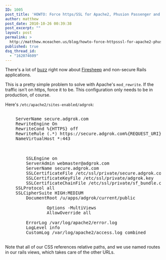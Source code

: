 ```yaml
---
ID: 1005
post_title: 'HOWTO: Force https/SSL for Apache2, Phusion Passenger and Rails'
author: matthew
post_date: 2010-10-26 00:39:38
post_excerpt: ""
layout: post
permalink: >
  http://matthew.mceachen.us/blog/howto-force-httpsssl-for-apache2-phusion-passenger-and-rails-1005.html
published: true
dsq_thread_id:
  - "162074609"
---
```

There's a lot of <a href="http://www.kalzumeus.com/2010/10/25/how-to-use-ssl-to-secure-your-rails-app-against-firesheep-and-other-evils/">buzz</a> right now about <a href="http://codebutler.com/firesheep">Firesheep</a> and non-secure Rails applications.

This is a pretty simple problem to solve with Apache's <code>mod_rewrite</code>. If the traffic isn't on https, force it to be. This configuration only needs to be in production, of course. 

Here's <code>/etc/apache2/sites-enabled/adgrok</code>:

<!--more-->

<pre lang="apache">
<VirtualHost *:80>
    ServerName secure.adgrok.com
    RewriteEngine On
    RewriteCond %{HTTPS} off
    RewriteRule (.*) https://secure.adgrok.com%{REQUEST_URI}
    NameVirtualHost *:443
</VirtualHost>
<IfModule mod_ssl.c>
<VirtualHost *:443>
        SSLEngine on
        ServerAdmin webmaster@adgrok.com
        ServerName secure.adgrok.com
        SSLCertificateFile /etc/ssl/private/secure.adgrok.com.crt
        SSLCertificateKeyFile /etc/ssl/private/adgrok.key
        SSLCertificateChainFile /etc/ssl/private/sf_bundle.crt
	SSLProtocol all
	SSLCipherSuite HIGH:MEDIUM
        DocumentRoot /u/apps/adgrok/current/public
        <Directory /u/apps/adgrok/current/public>
                Options -MultiViews
                AllowOverride all
        </Directory>
        ErrorLog /var/log/apache2/error.log
        LogLevel info
        CustomLog /var/log/apache2/access.log combined
</VirtualHost>
</pre>

Note that all of our CSS references relative paths, and we use named routes in our rails views, which takes care of the other URLs.